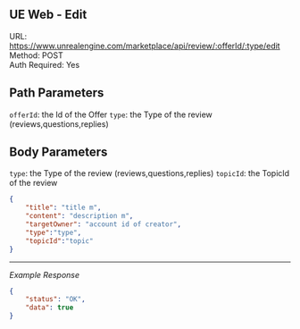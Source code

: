 ## UE Web - Edit

URL: https://www.unrealengine.com/marketplace/api/review/:offerId/:type/edit \
Method: POST \
Auth Required: Yes

## Path Parameters

`offerId`: the Id of the Offer
`type`: the Type of the review (reviews,questions,replies)

## Body Parameters
`type`: the Type of the review (reviews,questions,replies)
`topicId`: the TopicId of the review

```json
{
    "title": "title m",
    "content": "description m",
    "targetOwner": "account id of creator",
    "type":"type",
    "topicId":"topic"
}
```

---

_Example Response_

```json
{
    "status": "OK",
    "data": true
}
```